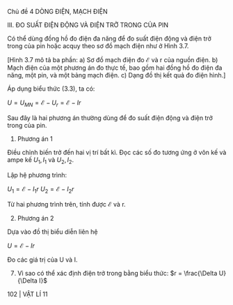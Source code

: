 Chủ đề 4 DÒNG ĐIỆN, MẠCH ĐIỆN

III. ĐO SUẤT ĐIỆN ĐỘNG VÀ ĐIỆN TRỞ TRONG CỦA PIN

Có thể dùng đồng hồ đo điện đa năng để đo suất điện động và điện trở trong của pin hoặc acquy theo sơ đồ mạch điện như ở Hình 3.7.

[Hình 3.7 mô tả ba phần:
a) Sơ đồ mạch điện đo ℰ và r của nguồn điện.
b) Mạch điện của một phương án đo thực tế, bao gồm hai đồng hồ đo điện đa năng, một pin, và một bảng mạch điện.
c) Dạng đồ thị kết quả đo điện hình.]

Áp dụng biểu thức (3.3), ta có:

$U = U_{MN} = ℰ - U_r = ℰ - Ir$

Sau đây là hai phương án thường dùng để đo suất điện động và điện trở trong của pin.

1. Phương án 1

Điều chỉnh biến trở đến hai vị trí bất kì. Đọc các số đo tương ứng ở vôn kế và ampe kế $U_1, I_1$ và $U_2, I_2$.

Lập hệ phương trình:

$U_1 = ℰ - I_1r$
$U_2 = ℰ - I_2r$

Từ hai phương trình trên, tính được ℰ và r.

2. Phương án 2

Dựa vào đồ thị biểu diễn liên hệ

$U = ℰ - Ir$

Đo các giá trị của U và I.

7. Vì sao có thể xác định điện trở trong bằng biểu thức: $r = \frac{\Delta U}{\Delta I}$

102 | VẬT LÍ 11